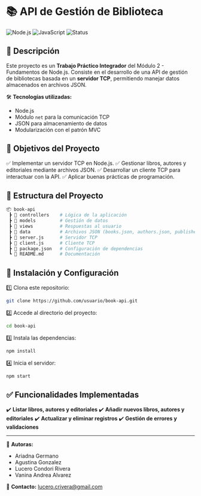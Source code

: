# 📚 API de Gestión de Biblioteca

![Node.js](https://img.shields.io/badge/Node.js-16.x-green?style=flat&logo=node.js) ![JavaScript](https://img.shields.io/badge/JavaScript-ES6+-yellow?style=flat&logo=javascript) ![Status](https://img.shields.io/badge/Status-En%20Desarrollo-orange)

## 🚀 Descripción

Este proyecto es un **Trabajo Práctico Integrador** del Módulo 2 - Fundamentos de Node.js. 
Consiste en el desarrollo de una API de gestión de bibliotecas basada en un **servidor TCP**, permitiendo manejar datos almacenados en archivos JSON. 

🛠️ **Tecnologías utilizadas:**
- Node.js
- Módulo `net` para la comunicación TCP
- JSON para almacenamiento de datos
- Modularización con el patrón MVC

## 🎯 Objetivos del Proyecto
✅ Implementar un servidor TCP en Node.js.
✅ Gestionar libros, autores y editoriales mediante archivos JSON.
✅ Desarrollar un cliente TCP para interactuar con la API.
✅ Aplicar buenas prácticas de programación.

## 📁 Estructura del Proyecto
```bash
📦 book-api
 ┣ 📂 controllers    # Lógica de la aplicación
 ┣ 📂 models         # Gestión de datos
 ┣ 📂 views          # Respuestas al usuario
 ┣ 📂 data           # Archivos JSON (books.json, authors.json, publishers.json)
 ┣ 📜 server.js      # Servidor TCP
 ┣ 📜 client.js      # Cliente TCP
 ┣ 📜 package.json   # Configuración de dependencias
 ┗ 📜 README.md      # Documentación
```

## 🔧 Instalación y Configuración
1️⃣ Clona este repositorio:
```sh
git clone https://github.com/usuario/book-api.git
```
2️⃣ Accede al directorio del proyecto:
```sh
cd book-api
```
3️⃣ Instala las dependencias:
```sh
npm install
```
4️⃣ Inicia el servidor:
```sh
npm start
```

## ✅ Funcionalidades Implementadas
✔️ **Listar libros, autores y editoriales**
✔️ **Añadir nuevos libros, autores y editoriales**
✔️ **Actualizar y eliminar registros**
✔️ **Gestión de errores y validaciones**

---
📌 **Autoras:**
- Ariadna Germano
- Agustina Gonzalez
- Lucero Condori Rivera
- Vanina Andrea Alvarez

📩 **Contacto:** lucero.crivera@gmail.com
